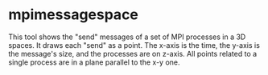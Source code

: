 mpimessagespace
===============

This tool shows the "send" messages of a set of MPI processes in a 3D spaces. It draws each "send" as a point. The x-axis is the time, the y-axis is the message's size, and the processes are on z-axis. All points related to a single process are in a plane parallel to the x-y one.